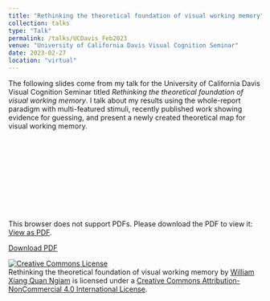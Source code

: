```yaml
---
title: "Rethinking the theoretical foundation of visual working memory"
collection: talks
type: "Talk"
permalink: /talks/UCDavis_Feb2023
venue: "University of California Davis Visual Cognition Seminar"
date: 2023-02-27
location: "virtual"
---
```


The following slides come from my talk for the University of California Davis Visual Cognition Seminar titled *Rethinking the theoretical foundation of visual working memory*. I talk about my results using the whole-report paradigm with multi-featured stimuli, recently published work showing evidence for guessing, and present a newly created theoretical map for visual working memory.

<object data="https://williamngiam.github.io/files/UCDavis_Feb2023.pdf" type="application/pdf" width="700px" height="584px">
    <embed src="https://williamngiam.github.io/files/UCDavis_Feb2023.pdf">
        <p>This browser does not support PDFs. Please download the PDF to view it: <a href="https://williamngiam.github.io/files/UCDavis_Feb2023.pdf">View as PDF</a>.</p>
    </embed>
</object>

<u><a href="https://williamngiam.github.io/files/UCDavis_Feb2023.pdf">Download PDF</a></u>

<a rel="license" href="http://creativecommons.org/licenses/by-nc/4.0/"><img alt="Creative Commons License" style="border-width:0" src="https://i.creativecommons.org/l/by-nc/4.0/88x31.png" /></a><br /><span xmlns:dct="http://purl.org/dc/terms/" property="dct:title">Rethinking the theoretical foundation of visual working memory</span> by <a xmlns:cc="http://creativecommons.org/ns#" href="https://williamngiam.github.io/talks/OPAM2022" property="cc:attributionName" rel="cc:attributionURL">William Xiang Quan Ngiam</a> is licensed under a <a rel="license" href="http://creativecommons.org/licenses/by-nc/4.0/">Creative Commons Attribution-NonCommercial 4.0 International License</a>.
